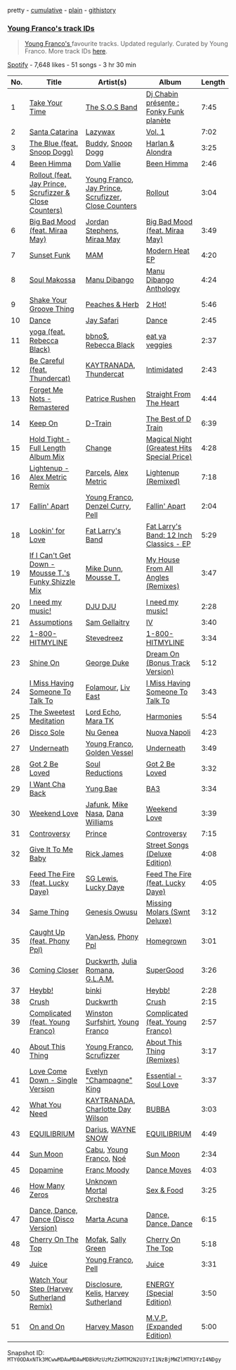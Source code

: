 pretty - [cumulative](/playlists/cumulative/37i9dQZF1DWX02EVVXSnFB.md) - [plain](/playlists/plain/37i9dQZF1DWX02EVVXSnFB) - [githistory](https://github.githistory.xyz/mackorone/spotify-playlist-archive/blob/main/playlists/plain/37i9dQZF1DWX02EVVXSnFB)

### [Young Franco's track IDs](https://open.spotify.com/playlist/37i9dQZF1DWX02EVVXSnFB)

> <a href="spotify:artist:6mK0vAO13gT8jWYANyoXAl">Young Franco's </a> favourite tracks\.  Updated regularly\. Curated by Young Franco\. More track IDs <a href="spotify:genre:track\_id">here</a>.

[Spotify](https://open.spotify.com/user/spotify) - 7,648 likes - 51 songs - 3 hr 30 min

| No. | Title | Artist(s) | Album | Length |
|---|---|---|---|---|
| 1 | [Take Your Time](https://open.spotify.com/track/7AMbZs3gWTlx2azi5sFwow) | [The S.O.S Band](https://open.spotify.com/artist/6pXCjxMOBcWtvULYkFPVW6) | [Dj Chabin présente : Fonky Funk planète](https://open.spotify.com/album/0DXei2VwBUwRf9T5jS17X2) | 7:45 |
| 2 | [Santa Catarina](https://open.spotify.com/track/0Rk5Ma0d9pQac2elQWky1Z) | [Lazywax](https://open.spotify.com/artist/0JmfcW7ntKscmNRiLbKEcw) | [Vol\. 1](https://open.spotify.com/album/1Fjr1raP9BWbao2AagOokN) | 7:02 |
| 3 | [The Blue \(feat\. Snoop Dogg\)](https://open.spotify.com/track/5Jw0Pi74l6A2jNG7k9CfNC) | [Buddy](https://open.spotify.com/artist/6PDLwWvgYNMfBRLqC1h5cJ), [Snoop Dogg](https://open.spotify.com/artist/7hJcb9fa4alzcOq3EaNPoG) | [Harlan & Alondra](https://open.spotify.com/album/5djciKtjqkY9ZQ1OhKICXN) | 3:25 |
| 4 | [Been Himma](https://open.spotify.com/track/5G9i6PTCmXdOVmUfDRlc6t) | [Dom Vallie](https://open.spotify.com/artist/7z29vXpa0PYA6mngEsWNXk) | [Been Himma](https://open.spotify.com/album/526OhvWv7oWC5xTrwG75Cq) | 2:46 |
| 5 | [Rollout \(feat\. Jay Prince, Scrufizzer & Close Counters\)](https://open.spotify.com/track/16Y3IuWraX46DMtrATcIaY) | [Young Franco](https://open.spotify.com/artist/6mK0vAO13gT8jWYANyoXAl), [Jay Prince](https://open.spotify.com/artist/2TLYSzGyVYkxAgYSCqUnQj), [Scrufizzer](https://open.spotify.com/artist/3JmGsgVoGUN1Ro1jLfi7k1), [Close Counters](https://open.spotify.com/artist/1b94FVTCNMq9gU78ByW6iY) | [Rollout](https://open.spotify.com/album/3freFdGNjhuPplhWe9m6Gn) | 3:04 |
| 6 | [Big Bad Mood \(feat\. Miraa May\)](https://open.spotify.com/track/3GdWGAtxFU9184mRdqfB0T) | [Jordan Stephens](https://open.spotify.com/artist/0SVz62vUjHKkbVOgoTK4Ze), [Miraa May](https://open.spotify.com/artist/2fOvE1l01YyORhYzwoaLCM) | [Big Bad Mood \(feat\. Miraa May\)](https://open.spotify.com/album/4kpdV2LSaUGLSPLZWz7cEJ) | 3:49 |
| 7 | [Sunset Funk](https://open.spotify.com/track/0CCfUjVaA2321ao0TuRaor) | [MAM](https://open.spotify.com/artist/30TcH7sAEGnI1wVZhCgBfi) | [Modern Heat EP](https://open.spotify.com/album/6VScSyrcTNlmzshPBFBwV0) | 4:20 |
| 8 | [Soul Makossa](https://open.spotify.com/track/21s0bjVrP7RtQskeUKZxOu) | [Manu Dibango](https://open.spotify.com/artist/30UIjoCGuL3Fa5BOc3ayNW) | [Manu Dibango Anthology](https://open.spotify.com/album/4WDsHhoLJTSGVAt7ydCoPN) | 4:24 |
| 9 | [Shake Your Groove Thing](https://open.spotify.com/track/5o89Bf80t8ko3uNXJkYoVs) | [Peaches & Herb](https://open.spotify.com/artist/6qI4LTzMRpTxRzMZPvv2C6) | [2 Hot!](https://open.spotify.com/album/1MzEdKoD6mxji2q7k3rRcw) | 5:46 |
| 10 | [Dance](https://open.spotify.com/track/0h20OvcHKLzhEiQBY4Xgqe) | [Jay Safari](https://open.spotify.com/artist/1ZDLdMwbdm4AdfXZTqbVdT) | [Dance](https://open.spotify.com/album/7q65VftPY7x1F8bHHnKvvw) | 2:45 |
| 11 | [yoga \(feat\. Rebecca Black\)](https://open.spotify.com/track/6Dbjbkuzp4QEudONcqFNsi) | [bbno$](https://open.spotify.com/artist/41X1TR6hrK8Q2ZCpp2EqCz), [Rebecca Black](https://open.spotify.com/artist/3Vl9fyKMIdLMswk8ai3mm9) | [eat ya veggies](https://open.spotify.com/album/6iMshsixZe8oMteQdln5kp) | 2:37 |
| 12 | [Be Careful \(feat\. Thundercat\)](https://open.spotify.com/track/632PCenoAviq31MsIh9eBM) | [KAYTRANADA](https://open.spotify.com/artist/6qgnBH6iDM91ipVXv28OMu), [Thundercat](https://open.spotify.com/artist/4frXpPxQQZwbCu3eTGnZEw) | [Intimidated](https://open.spotify.com/album/4BwfoXhDqTfiGS6pZueR9g) | 2:43 |
| 13 | [Forget Me Nots \- Remastered](https://open.spotify.com/track/4UQH52FfgGpzDShKDbBvEA) | [Patrice Rushen](https://open.spotify.com/artist/1mNnxxnPfHQDOkFjnZmdkc) | [Straight From The Heart](https://open.spotify.com/album/1y2MGKwD1ap3FxPc4ii6QO) | 4:44 |
| 14 | [Keep On](https://open.spotify.com/track/7iv0yhmDydsKLKjO63qmzy) | [D\-Train](https://open.spotify.com/artist/4gQEXxzqwNmQwjU0Wc0Ioe) | [The Best of D Train](https://open.spotify.com/album/6zsaOeP7AAK5HG8qe1t6Fx) | 6:39 |
| 15 | [Hold Tight \- Full Length Album Mix](https://open.spotify.com/track/3HmU74RIPV2LgkjJUeU7Cd) | [Change](https://open.spotify.com/artist/2fJ2vi4PUSxyvYaeq0FTbE) | [Magical Night \(Greatest Hits Special Price\)](https://open.spotify.com/album/4oJxJx3YxgItQdfcihMD0f) | 4:28 |
| 16 | [Lightenup \- Alex Metric Remix](https://open.spotify.com/track/0qlYPfEfpOG0DcqdKBvOBF) | [Parcels](https://open.spotify.com/artist/3oKRxpszQKUjjaHz388fVA), [Alex Metric](https://open.spotify.com/artist/6RDNTAgm2s6ae71nXWGnJD) | [Lightenup \(Remixed\)](https://open.spotify.com/album/4evIPylxO3FtOIB5ZYCqQM) | 7:18 |
| 17 | [Fallin' Apart](https://open.spotify.com/track/2qKmnm0cEXnvD82C6Sr2hs) | [Young Franco](https://open.spotify.com/artist/6mK0vAO13gT8jWYANyoXAl), [Denzel Curry](https://open.spotify.com/artist/6fxyWrfmjcbj5d12gXeiNV), [Pell](https://open.spotify.com/artist/2O2dI9lY9PnWtAa4OlrgMi) | [Fallin' Apart](https://open.spotify.com/album/7LK33wpZ5LmLwWkCMxDXdp) | 2:04 |
| 18 | [Lookin' for Love](https://open.spotify.com/track/78OwRqC8qdvL08UOJ21mQ6) | [Fat Larry's Band](https://open.spotify.com/artist/0DapOnrmvQGwToOmgk6Fz8) | [Fat Larry's Band: 12 Inch Classics \- EP](https://open.spotify.com/album/3LbyDlWVsYH6dz3aLhSSGo) | 5:29 |
| 19 | [If I Can't Get Down \- Mousse T.'s Funky Shizzle Mix](https://open.spotify.com/track/3bX36CK7B1HCckuLzqIGkG) | [Mike Dunn](https://open.spotify.com/artist/55UOywvWbUD9c6C3NSGdft), [Mousse T.](https://open.spotify.com/artist/5N6EzjkOoyABhNZJggeXi6) | [My House From All Angles \(Remixes\)](https://open.spotify.com/album/4dVqVwOJeT6a72KiDdblA8) | 3:47 |
| 20 | [I need my music!](https://open.spotify.com/track/73wlhFwM7B5Kzg1sI0euhg) | [DJU DJU](https://open.spotify.com/artist/3hoRYeKnynsSd1M5p3weO8) | [I need my music!](https://open.spotify.com/album/028udeD78py5rENSMHupq1) | 2:28 |
| 21 | [Assumptions](https://open.spotify.com/track/4NczzeHBQPPDO0B9AAmB8d) | [Sam Gellaitry](https://open.spotify.com/artist/07UJz804RJxqNvxFXC3h9H) | [IV](https://open.spotify.com/album/53M9zXvxd0itS7VImk5i7R) | 3:40 |
| 22 | [1\-800\-HITMYLINE](https://open.spotify.com/track/0DkpnbiHYv3tbhzL6HHxZQ) | [Stevedreez](https://open.spotify.com/artist/3KJzwEs0Tr6egQZ65WTncE) | [1\-800\-HITMYLINE](https://open.spotify.com/album/0H3latnKNjE2Q1CWC6zy5U) | 3:34 |
| 23 | [Shine On](https://open.spotify.com/track/7BOAXgaGfRDWwYbUqE5tuQ) | [George Duke](https://open.spotify.com/artist/3EB0uKE2lGw6BB1UFJrONl) | [Dream On \(Bonus Track Version\)](https://open.spotify.com/album/4aCdchywqaGFfH2kIK4blx) | 5:12 |
| 24 | [I Miss Having Someone To Talk To](https://open.spotify.com/track/0y5D6gtFl3WNx06rOXLWJ6) | [Folamour](https://open.spotify.com/artist/6pJY5At9SiMpAOBrw9YosS), [Liv East](https://open.spotify.com/artist/12Yeojvul63OHxXXI6Z5x7) | [I Miss Having Someone To Talk To](https://open.spotify.com/album/17PBUuvBGmmwD0L6CtKtPR) | 3:43 |
| 25 | [The Sweetest Meditation](https://open.spotify.com/track/6Ds341awJUTMJ7Zmx3Gl1i) | [Lord Echo](https://open.spotify.com/artist/4SkLPRjzPXh6d5n32Vypy5), [Mara TK](https://open.spotify.com/artist/3GzJfrTYqGHMASNHNNN7hN) | [Harmonies](https://open.spotify.com/album/2l6MYrhN7T3DwsH05XsXxp) | 5:54 |
| 26 | [Disco Sole](https://open.spotify.com/track/4shVjgoOMa73JgBtZIDDz4) | [Nu Genea](https://open.spotify.com/artist/77J3V0V7sEOf5ifCDBSNaJ) | [Nuova Napoli](https://open.spotify.com/album/1NuMP2jrBeyxR3MqwengWD) | 4:23 |
| 27 | [Underneath](https://open.spotify.com/track/4wyrc8IPFe1tE1ZPMnEx7C) | [Young Franco](https://open.spotify.com/artist/6mK0vAO13gT8jWYANyoXAl), [Golden Vessel](https://open.spotify.com/artist/6bJCrLZcvsBMzve04BmgwS) | [Underneath](https://open.spotify.com/album/0B7GgmnsWIqYN55jCk0pjJ) | 3:49 |
| 28 | [Got 2 Be Loved](https://open.spotify.com/track/2Rsn3b2wzflcjX0pXcZFdj) | [Soul Reductions](https://open.spotify.com/artist/1z0WDGqbharsGI6n33mwhj) | [Got 2 Be Loved](https://open.spotify.com/album/2jeNULyvELdIrhrQsCOVmq) | 3:32 |
| 29 | [I Want Cha Back](https://open.spotify.com/track/4M0RRVGRM7ci5TzcSUzHxt) | [Yung Bae](https://open.spotify.com/artist/30FDJPN3RtwJZ20g5YGCRX) | [BA3](https://open.spotify.com/album/53XrUgJ4XzrQ9zBMRthuOF) | 3:34 |
| 30 | [Weekend Love](https://open.spotify.com/track/0X89tZvVGokJi9NDuz5tqN) | [Jafunk](https://open.spotify.com/artist/5KtUig38eqxK2rOtHZnz0k), [Mike Nasa](https://open.spotify.com/artist/7dA0IZAV5Wr4SjKCnI7Gx3), [Dana Williams](https://open.spotify.com/artist/4rljPSpCHQzUJMNOvmw1DL) | [Weekend Love](https://open.spotify.com/album/1JkJernn4xd0y6AeJM9N07) | 3:39 |
| 31 | [Controversy](https://open.spotify.com/track/417BgvwuyihreDKPXbp2kS) | [Prince](https://open.spotify.com/artist/5a2EaR3hamoenG9rDuVn8j) | [Controversy](https://open.spotify.com/album/27fOQ2nbqOv460RSUFW7E4) | 7:15 |
| 32 | [Give It To Me Baby](https://open.spotify.com/track/13v3siPyvy5TTEZYmGPPse) | [Rick James](https://open.spotify.com/artist/0FrpdcVlJQqibaz5HfBUrL) | [Street Songs \(Deluxe Edition\)](https://open.spotify.com/album/2DBFUBBqJQvfXpodPi2WP5) | 4:08 |
| 33 | [Feed The Fire \(feat\. Lucky Daye\)](https://open.spotify.com/track/0yU8ftsMI0LDMtee8TDsDR) | [SG Lewis](https://open.spotify.com/artist/0GG2cWaonE4JPrjcCCQ1EG), [Lucky Daye](https://open.spotify.com/artist/5Vuvs6Py2JRU7WiFDVsI7J) | [Feed The Fire \(feat\. Lucky Daye\)](https://open.spotify.com/album/0CttfgSuHvMSFKshmwa8vb) | 4:05 |
| 34 | [Same Thing](https://open.spotify.com/track/159BmqROYMC0HvyxDmoUT9) | [Genesis Owusu](https://open.spotify.com/artist/1HvH97rzvCH6lfnLlgyfke) | [Missing Molars \(Swnt Deluxe\)](https://open.spotify.com/album/39wVqebhXLGYGz9ry6xLPe) | 3:12 |
| 35 | [Caught Up \(feat\. Phony Ppl\)](https://open.spotify.com/track/0rvxWzdAmOr6hzBPyLxFvR) | [VanJess](https://open.spotify.com/artist/0Ek89uaJyo6NfWK22awFvI), [Phony Ppl](https://open.spotify.com/artist/0oBsnAC3fzYkTHF3bkfNx6) | [Homegrown](https://open.spotify.com/album/6D701PBk88ecP19udi4EJj) | 3:01 |
| 36 | [Coming Closer](https://open.spotify.com/track/238p3EKRYESqsZdgE5DCDR) | [Duckwrth](https://open.spotify.com/artist/6I3MElirhT5t6Kf7p0hGk9), [Julia Romana](https://open.spotify.com/artist/3syw2pWKHP7n8VnXhCFn3d), [G.L.A.M.](https://open.spotify.com/artist/0AQ2vnf2f5UNnbTmU0ggYZ) | [SuperGood](https://open.spotify.com/album/07ElwjWGMXVNlQG4TsVn9H) | 3:26 |
| 37 | [Heybb!](https://open.spotify.com/track/3sN85u5M7FoMmHa8E2aViO) | [binki](https://open.spotify.com/artist/2jbd7OqeJJd1hz81vOXwwW) | [Heybb!](https://open.spotify.com/album/5CfgvNG8Y0ZGXAx3rNvjC8) | 2:28 |
| 38 | [Crush](https://open.spotify.com/track/3aUviSdBVbsdmH406j5GZC) | [Duckwrth](https://open.spotify.com/artist/6I3MElirhT5t6Kf7p0hGk9) | [Crush](https://open.spotify.com/album/1R9BIE7X0fzMrn3XHvetFO) | 2:15 |
| 39 | [Complicated \(feat\. Young Franco\)](https://open.spotify.com/track/0qjOgJ8BLIt5d9VgYEYq75) | [Winston Surfshirt](https://open.spotify.com/artist/61HS7DjYDQIkKSeGvpqmJh), [Young Franco](https://open.spotify.com/artist/6mK0vAO13gT8jWYANyoXAl) | [Complicated \(feat\. Young Franco\)](https://open.spotify.com/album/0W5rlGoHNrLwN35NG1HtTw) | 2:57 |
| 40 | [About This Thing](https://open.spotify.com/track/6ZEuIY9OWOMi9Jmp4ekbDt) | [Young Franco](https://open.spotify.com/artist/6mK0vAO13gT8jWYANyoXAl), [Scrufizzer](https://open.spotify.com/artist/3JmGsgVoGUN1Ro1jLfi7k1) | [About This Thing \(Remixes\)](https://open.spotify.com/album/1vng50JnlHkpVn8jgL1lZX) | 3:17 |
| 41 | [Love Come Down \- Single Version](https://open.spotify.com/track/3ZpSFamHHJE4kL59IePR7P) | [Evelyn "Champagne" King](https://open.spotify.com/artist/4JCt4xrbbBB9blkKwNlcJ7) | [Essential \- Soul Love](https://open.spotify.com/album/7LNiJbdcg604Tfr5revoL6) | 3:37 |
| 42 | [What You Need](https://open.spotify.com/track/4O9t8Qq941SAzdGlex4noA) | [KAYTRANADA](https://open.spotify.com/artist/6qgnBH6iDM91ipVXv28OMu), [Charlotte Day Wilson](https://open.spotify.com/artist/3GQboECxDT1xqPPWC30p7v) | [BUBBA](https://open.spotify.com/album/5FQ4sOGqRWUA5wO20AwPcO) | 3:03 |
| 43 | [EQUILIBRIUM](https://open.spotify.com/track/2GnhkfBcDsFdG1MQILHM3j) | [Darius](https://open.spotify.com/artist/5vfEaoOBcK0Lzr07WN8KaK), [WAYNE SNOW](https://open.spotify.com/artist/4f44GWlEQdXaWl8gQ9sPBC) | [EQUILIBRIUM](https://open.spotify.com/album/5e3V72rf9cvVg8hMS5UvHH) | 4:49 |
| 44 | [Sun Moon](https://open.spotify.com/track/7aBh7zmJbRT6YcdYsYU9kn) | [Cabu](https://open.spotify.com/artist/44hPDOKyTwkFxOL08UzNQE), [Young Franco](https://open.spotify.com/artist/6mK0vAO13gT8jWYANyoXAl), [Noé](https://open.spotify.com/artist/5FoIen3mGXGHRUeKIE7ymi) | [Sun Moon](https://open.spotify.com/album/26f02v3l05ZmO7oYWnPXFv) | 2:34 |
| 45 | [Dopamine](https://open.spotify.com/track/38MS1Ch2ckFL4O29UVg7Nh) | [Franc Moody](https://open.spotify.com/artist/10GT4yz8c6xjjnPGtGPI1l) | [Dance Moves](https://open.spotify.com/album/0ZMXkL1EvpeOWxFQ2K3UKd) | 4:03 |
| 46 | [How Many Zeros](https://open.spotify.com/track/4XkmtOHgvRbINOOctmsX3M) | [Unknown Mortal Orchestra](https://open.spotify.com/artist/1LeVJ5GPeYDOVUjxx1y7Rp) | [Sex & Food](https://open.spotify.com/album/2swiA7ANSFyAHKJhkD4mNR) | 3:25 |
| 47 | [Dance, Dance, Dance \(Disco Version\)](https://open.spotify.com/track/6chkDKDiskOeKnctKVO5GK) | [Marta Acuna](https://open.spotify.com/artist/3GfLu9GKQxKZCzKLy1Dggn) | [Dance, Dance, Dance](https://open.spotify.com/album/3DWpUoxqqPH6DWr1ToXyZb) | 6:15 |
| 48 | [Cherry On The Top](https://open.spotify.com/track/0hP7EN4IJ57vtvuLcpIshG) | [Mofak](https://open.spotify.com/artist/5NM65Y5uGN6Z9X5Uh3w8iV), [Sally Green](https://open.spotify.com/artist/5BHrTlWKFtM97PTs1Avpqs) | [Cherry On The Top](https://open.spotify.com/album/0q0RKHpJIHpNM1QDjnBCht) | 5:18 |
| 49 | [Juice](https://open.spotify.com/track/3BINSFSuHalV8yoX3zAVbl) | [Young Franco](https://open.spotify.com/artist/6mK0vAO13gT8jWYANyoXAl), [Pell](https://open.spotify.com/artist/2O2dI9lY9PnWtAa4OlrgMi) | [Juice](https://open.spotify.com/album/6IrbtLsuCh1AAnK5Br72lR) | 3:31 |
| 50 | [Watch Your Step \(Harvey Sutherland Remix\)](https://open.spotify.com/track/7G24eVWGQFcDP5DxXGgCSj) | [Disclosure](https://open.spotify.com/artist/6nS5roXSAGhTGr34W6n7Et), [Kelis](https://open.spotify.com/artist/0IF46mUS8NXjgHabxk2MCM), [Harvey Sutherland](https://open.spotify.com/artist/4CxFlJDif0atTK3gZebcEf) | [ENERGY \(Special Edition\)](https://open.spotify.com/album/7zkGnjPwwQvjW7RCMnmPEz) | 3:50 |
| 51 | [On and On](https://open.spotify.com/track/4d0UM1L06EmBBc9c8Ulv5R) | [Harvey Mason](https://open.spotify.com/artist/2MNNVXEpagQ3QWiOkXjQyT) | [M.V.P\. \(Expanded Edition\)](https://open.spotify.com/album/0749f8G3xK1yPfkgY1u5ia) | 5:00 |

Snapshot ID: `MTY0ODAxNTk3MCwwMDAwMDAwMDBkMzUzMzZkMTM2N2U3YzI1NzBjMWZlMTM3YzI4NDgy`
